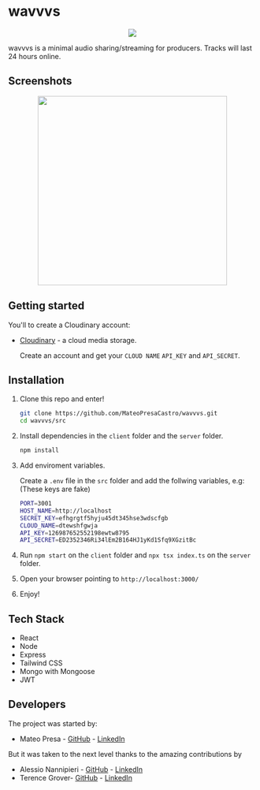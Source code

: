 
# wavvvs

<p align="center">
  <img src="https://media.licdn.com/dms/image/C4E0BAQHg73rflkOEEw/company-logo_200_200/0/1676186988722?e=1684368000&v=beta&t=_X4Sq3GL-TOgew8twRgrNbFZ4JXHLm9PpK5mynO-Y0k" />
</p>


wavvvs is a minimal audio sharing/streaming for producers. Tracks will last 24 hours online.


## Screenshots

<p align="center">
  <img src="https://res.cloudinary.com/dlshfgwja/image/upload/v1676199242/lwvxhodsgiqoq9ycy0wa.png"
 style="width:40vw;height:auto;" />
</p>


## Getting started

You'll to create a Cloudinary account:

* [Cloudinary](https://cloudinary.com/) - a cloud media storage.

   Create an account and get your `CLOUD NAME` `API_KEY` and `API_SECRET`.



## Installation 

1. Clone this repo and enter!

   ```bash
   git clone https://github.com/MateoPresaCastro/wavvvs.git
   cd wavvvs/src
   ```

2. Install dependencies in the `client` folder and the `server` folder.

   ```bash
   npm install
   ```

3. Add enviroment variables.

    Create a `.env` file in the `src` folder and add the follwing variables, e.g:
    (These keys are fake)
    
    ```bash
    PORT=3001
    HOST_NAME=http://localhost
    SECRET_KEY=efhgrgtf5hyju45dt345hse3wdscfgb
    CLOUD_NAME=dtewshfgwja
    API_KEY=126987652552198ewtw8795
    API_SECRET=ED2352346Ri34lEm2B164HJ1yKd1Sfq9XGzitBc
    ```
4. Run `npm start` on the `client` folder and `npx tsx index.ts` on the `server` folder.

5. Open your browser pointing to `http://localhost:3000/`

6. Enjoy!

## Tech Stack

* React
* Node
* Express
* Tailwind CSS
* Mongo with Mongoose
* JWT

## Developers

The project was started by:

* Mateo Presa - [GitHub](https://github.com/MateoPresaCastro) - [LinkedIn](https://www.linkedin.com/in/mateopresa/)

But it was taken to the next level thanks to the amazing contributions by

* Alessio Nannipieri - [GitHub](https://github.com/Al366io) - [LinkedIn](https://www.linkedin.com/in/alessio-nannipieri/)
* Terence Grover- [GitHub](https://github.com/TerenceGrover) - [LinkedIn](https://www.linkedin.com/in/tgrovermc/)


